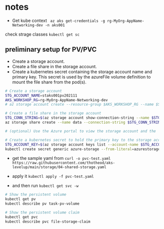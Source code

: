 # notes

- Get kube context
` az aks get-credentials -g rg-MyOrg-AppName-Networking-dev -n aks001`

check strage classes
`kubectl get sc`

## preliminary setup for PV/PVC
- Create a storage account.
- Create a file share in the storage account.
- Create a kubernetes secret containing the storage account name and primary key. This secret is used by the azureFile volume definition to mount the file share from the pod(s).

```bash
# Create a storage account
STG_ACCOUNT_NAME=staks001pv202111
AKS_WORKSHOP_RG=rg-MyOrg-AppName-Networking-dev
# az storage account create --resource-group $AKS_WORKSHOP_RG --name $STG_ACCOUNT_NAME --sku Premium_LRS --kind FileStorage

# Create a file share in the storage account
STG_CONN_STRING=$(az storage account show-connection-string --name $STG_ACCOUNT_NAME --resource-group $AKS_WORKSHOP_RG --output tsv)
az storage share create --name data --connection-string $STG_CONN_STRING --output tsv

# (optional) Use the Azure portal to view the storage account and the 'data' file share.

# Create a kubernetes secret to hold the primary key to the storage account
STG_ACCOUNT_KEY=$(az storage account keys list --account-name $STG_ACCOUNT_NAME --query "[0].value" -o tsv)
kubectl create secret generic azure-storage --from-literal=azurestorageaccountname=$STG_ACCOUNT_NAME --from-literal=azurestorageaccountkey=$STG_ACCOUNT_KEY
```

- get the sample yaml from 
` curl -o pvc-test.yaml https://raw.githubusercontent.com/thotheod/aks-levelup/main/storage/04-shared-storage.yaml `

- apply it
` kubectl apply -f pvc-test.yaml `

- and then run 
` kubectl get svc -w `


```bash
# Show the persistent volume
kubectl get pv
kubectl describe pv task-pv-volume

# Show the persistent volume claim
kubectl get pvc
kubectl describe pvc file-storage-claim
```